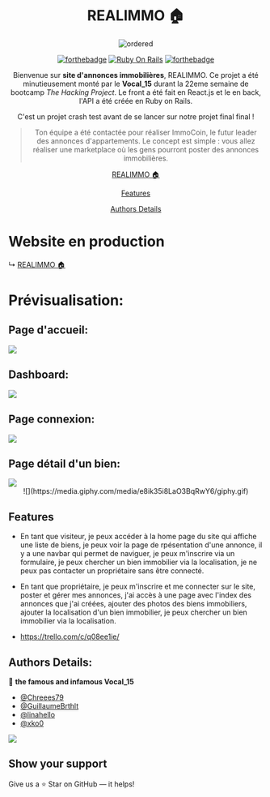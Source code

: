 
<div align='center'>

# REALIMMO 🏠

![ordered](https://media.giphy.com/media/5wWf7GMbT1ZUGTDdTqM/giphy.gif)


[![forthebadge](https://forthebadge.com/images/badges/made-with-javascript.svg)](https://forthebadge.com)
[![Ruby On Rails](https://img.shields.io/badge/Ruby_on_Rails-CC0000?style=for-the-badge&logo=ruby-on-rails&logoColor=white)](https://rubyonrails.org/)
[![forthebadge](https://forthebadge.com/images/badges/built-with-love.svg)](https://forthebadge.com)

Bienvenue sur **site d'annonces immobilières**, REALIMMO. Ce projet a été minutieusement monté par le **Vocal_15** durant la 22eme semaine de bootcamp *The Hacking Project*. Le front a été fait en React.js et le en back, l'API a été créée en Ruby on Rails.

C'est un projet crash test avant de se lancer sur notre projet final final !


> Ton équipe a été contactée pour réaliser ImmoCoin, le futur leader des annonces d'appartements. Le concept est simple : vous allez réaliser une marketplace où les gens pourront poster des annonces immobilières.



[REALIMMO 🏠](https://marketplace-mvp-front.vercel.app/)

[Features](#features)

[Authors Details](#authors-details)


</div>


# Website en production

↳ [REALIMMO 🏠](https://marketplace-mvp-front.vercel.app/)

# Prévisualisation:

## Page d'accueil:
<img src="./public/assets/images/REALIMMO.1.png">

## Dashboard:
<img src="./public/assets/images/REALIMMO.2.png">

## Page connexion:
<img src="./public/assets/images/REALIMMO.3.png">

## Page détail d'un bien:
<img src="./public/assets/images/REALIMMO.4.png">

<div align="center">
![](https://media.giphy.com/media/e8ik35i8LaO3BqRwY6/giphy.gif)
</div>

## Features

- En tant que visiteur, je peux accéder à la home page du site qui affiche une liste de biens, je peux voir la page de rpésentation d'une annonce, il y a une navbar qui permet de naviguer, je peux m'inscrire via un formulaire, je peux chercher un bien immobilier via la localisation, je ne peux pas contacter un propriétaire sans être connecté. 

- En tant que propriétaire, je peux m'inscrire et me connecter sur le site, poster et gérer mes annonces, j'ai accès à une page avec l'index des annonces que j'ai créées, ajouter des photos des biens immobiliers, ajouter la localisation d'un bien immobilier, je peux chercher un bien immobilier via la localisation.

- https://trello.com/c/q08ee1ie/


## Authors Details:

👤 **the famous and infamous Vocal_15**

- [@Chreees79](https://github.com/Chreees79)
- [@GuillaumeBrthlt](https://github.com/GuillaumeBrthlt)
- [@linahello](https://github.com/linahello)
- [@xko0](https://github.com/xko0) 

![](https://media.giphy.com/media/TloW6lqYWpP0pVsxFr/giphy.gif)


## Show your support

Give us a ⭐ Star on GitHub — it helps!

